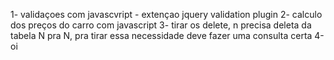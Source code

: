 1- validaçoes com javascvript - extençao jquery validation plugin
2- calculo dos preços  do carro com javascript
3- tirar os delete, n precisa deleta da tabela N pra N, pra tirar essa necessidade deve fazer uma consulta certa
4-oi